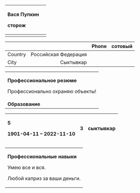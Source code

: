 |<p>**Вася**  **Пупкин**</p><p>сторож</p>||
| :- | :- |
|||

|||Phone|сотовый|
| :- | -: | :- | :- |
|Country|Российская Федерация|||
|City|Сыктывкар ||

||
| :- |
|<p>**Профессиональное резюме**</p><p>Профессионально охраняю объекты!</p>|
|**Образование**|

|<p>**5**</p><p>1901-04-11 – 2022-11-10</p>|<p>**3**</p><p></p>|сыктывкар|
| :- | :- | -: |

||
| :- |
|<p>**Профессиональные навыки**</p><p>Умею все и вся.</p><p>Любой каприз за ваши деньги.</p>|

